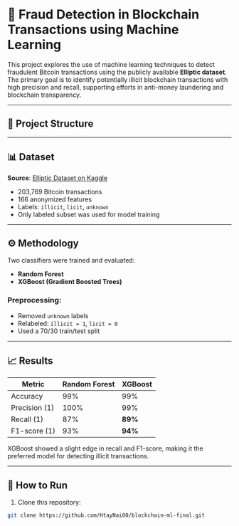 # 🧠 Fraud Detection in Blockchain Transactions using Machine Learning

This project explores the use of machine learning techniques to detect fraudulent Bitcoin transactions using the publicly available **Elliptic dataset**. The primary goal is to identify potentially illicit blockchain transactions with high precision and recall, supporting efforts in anti-money laundering and blockchain transparency.

---

## 📁 Project Structure
---

## 📊 Dataset

**Source**: [Elliptic Dataset on Kaggle](https://www.kaggle.com/datasets/ellipticco/elliptic-data-set)  
- 203,769 Bitcoin transactions  
- 166 anonymized features  
- Labels: `illicit`, `licit`, `unknown`  
- Only labeled subset was used for model training

---

## ⚙️ Methodology

Two classifiers were trained and evaluated:
- **Random Forest**
- **XGBoost (Gradient Boosted Trees)**

### Preprocessing:
- Removed `unknown` labels
- Relabeled: `illicit = 1`, `licit = 0`
- Used a 70/30 train/test split

---

## 📈 Results

| Metric        | Random Forest | XGBoost      |
|---------------|----------------|--------------|
| Accuracy      | 99%            | 99%          |
| Precision (1) | 100%           | 99%          |
| Recall (1)    | 87%            | **89%**      |
| F1-score (1)  | 93%            | **94%**      |

XGBoost showed a slight edge in recall and F1-score, making it the preferred model for detecting illicit transactions.

---

## 🧪 How to Run

1. Clone this repository:
```bash
git clone https://github.com/HtayNai00/blockchain-ml-final.git


